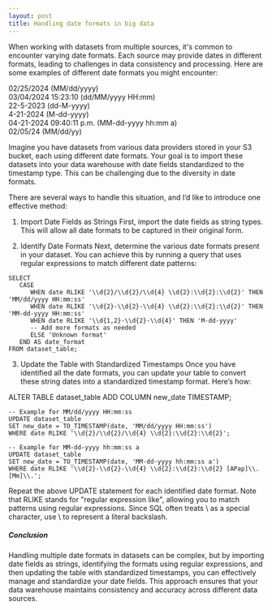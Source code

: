 ```yaml
---
layout: post
title: Handling date formats in big data
---
```


When working with datasets from multiple sources, it's common to encounter varying date formats. Each source may provide dates in different formats, leading to challenges in data consistency and processing. Here are some examples of different date formats you might encounter:

02/25/2024 (MM/dd/yyyy)  
03/04/2024 15:23:10 (dd/MM/yyyy HH:mm)  
22-5-2023 (dd-M-yyyy)  
4-21-2024 (M-dd-yyyy)  
04-21-2024 09:40:11 p.m. (MM-dd-yyyy hh:mm a)  
02/05/24 (MM/dd/yy)  

Imagine you have datasets from various data providers stored in your S3 bucket, each using different date formats. Your goal is to import these datasets into your data warehouse with date fields standardized to the timestamp type. This can be challenging due to the diversity in date formats.

There are several ways to handle this situation, and I’d like to introduce one effective method:

1. Import Date Fields as Strings
First, import the date fields as string types. This will allow all date formats to be captured in their original form.

2. Identify Date Formats
Next, determine the various date formats present in your dataset. You can achieve this by running a query that uses regular expressions to match different date patterns:
```
SELECT
   CASE
      WHEN date RLIKE '\\d{2}/\\d{2}/\\d{4} \\d{2}:\\d{2}:\\d{2}' THEN 'MM/dd/yyyy HH:mm:ss'
      WHEN date RLIKE '\\d{2}-\\d{2}-\\d{4} \\d{2}:\\d{2}:\\d{2}' THEN 'MM-dd-yyyy HH:mm:ss'
      WHEN date RLIKE '\\d{1,2}-\\d{2}-\\d{4}' THEN 'M-dd-yyyy'
      -- Add more formats as needed
      ELSE 'Unknown format'
   END AS date_format
FROM dataset_table;
```

3. Update the Table with Standardized Timestamps
Once you have identified all the date formats, you can update your table to convert these string dates into a standardized timestamp format. Here’s how:  

ALTER TABLE dataset_table
ADD COLUMN new_date TIMESTAMP;  

```
-- Example for MM/dd/yyyy HH:mm:ss
UPDATE dataset_table
SET new_date = TO_TIMESTAMP(date, 'MM/dd/yyyy HH:mm:ss')
WHERE date RLIKE '\\d{2}/\\d{2}/\\d{4} \\d{2}:\\d{2}:\\d{2}';  
```
```
-- Example for MM-dd-yyyy hh:mm:ss a
UPDATE dataset_table
SET new_date = TO_TIMESTAMP(date, 'MM-dd-yyyy hh:mm:ss a')
WHERE date RLIKE '\\d{2}-\\d{2}-\\d{4} \\d{2}:\\d{2}:\\d{2} [APap]\\.[Mm]\\.';  
```
Repeat the above UPDATE statement for each identified date format. Note that RLIKE stands for "regular expression like", allowing you to match patterns using regular expressions. Since SQL often treats \ as a special character, use \\ to represent a literal backslash.  

##### Conclusion
Handling multiple date formats in datasets can be complex, but by importing date fields as strings, identifying the formats using regular expressions, and then updating the table with standardized timestamps, you can effectively manage and standardize your date fields. This approach ensures that your data warehouse maintains consistency and accuracy across different data sources.


